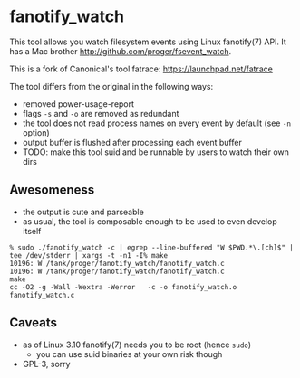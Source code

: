 # fanotify_watch

This tool allows you watch filesystem events using Linux fanotify(7) API.
It has a Mac brother http://github.com/proger/fsevent_watch.

This is a fork of Canonical's tool fatrace: https://launchpad.net/fatrace

The tool differs from the original in the following ways:

* removed power-usage-report
* flags `-s` and `-o` are removed as redundant
* the tool does not read process names on every event by default (see `-n` option)
* output buffer is flushed after processing each event buffer 
* TODO: make this tool suid and be runnable by users to watch their own dirs

## Awesomeness

* the output is cute and parseable
* as usual, the tool is composable enough to be used to even develop itself

```
% sudo ./fanotify_watch -c | egrep --line-buffered "W $PWD.*\.[ch]$" | tee /dev/stderr | xargs -t -n1 -I% make
10196: W /tank/proger/fanotify_watch/fanotify_watch.c
10196: W /tank/proger/fanotify_watch/fanotify_watch.c
make
cc -O2 -g -Wall -Wextra -Werror   -c -o fanotify_watch.o fanotify_watch.c
```

## Caveats

* as of Linux 3.10 fanotify(7) needs you to be root (hence `sudo`)
    * you can use suid binaries at your own risk though
* GPL-3, sorry
